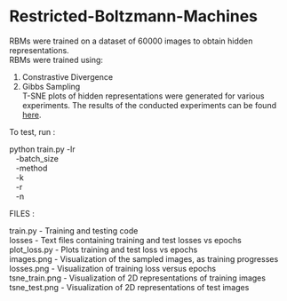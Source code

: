 # Restricted-Boltzmann-Machines
RBMs were trained on a dataset of 60000 images to obtain hidden representations.  
RBMs were trained using:  
1. Constrastive Divergence  
2. Gibbs Sampling  
T-SNE plots of hidden representations were generated for various experiments.
The results of the conducted experiments can be found [here](https://github.com/shubhangighosh/Restricted-Boltzmann-Machines/blob/master/Report.pdf).
  
To test, run :   

python train.py -lr 		<learning rate>   
&nbsp;&nbsp;				-batch_size <batch size>  
&nbsp;&nbsp;				-method 	<cd or gibbs>  
&nbsp;&nbsp;				-k			<k for cd>  
&nbsp;&nbsp;				-r 	 		<r for cd>  
&nbsp;&nbsp;				-n			<num hidden units>  
&nbsp;&nbsp;				-p 			<momentum>  
  



FILES :   

train.py    	- 	Training and testing code  
losses 			- 	Text files containing training and test losses vs epochs  
plot_loss.py 	- 	Plots training and test loss vs epochs  
images.png		- 	Visualization of the sampled images, as training progresses  
losses.png 		- 	Visualization of training loss versus epochs  
tsne_train.png 	- 	Visualization of 2D representations of training images  
tsne_test.png 	- 	Visualization of 2D representations of test images  
